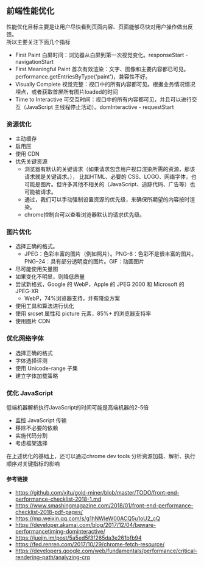 ## 前端性能优化
性能优化目标主要是让用户尽快看到页面内容、页面能够尽快对用户操作做出反馈。  
所以主要关注下面几个指标
- First Paint 白屏时间：浏览器从白屏到第一次视觉变化。responseStart - navigationStart
- First Meaningful Paint 首次有效渲染：文字、图像和主要内容都已可见。performance.getEntriesByType('paint')，兼容性不好。
- Visually Complete 视觉完整：视口中的所有内容都可见。根据业务情况情况埋点，或者获取首屏所有图片loaded的时间
- Time to Interactive 可交互时间：视口中的所有内容都可见，并且可以进行交互（JavaScript 主线程停止活动）。domInteractive - requestStart
### 资源优化
- 主动缓存
- 启用压
- 使用 CDN
- 优先关键资源
     - 浏览器有默认的关键请求（如果请求包含用户视口渲染所需的资源，那该请求就是关键请求。）， 比如HTML、必要的 CSS、LOGO、网络字体，也可能是图片。但许多其他不相关的（JavaScript、追踪代码、广告等）也可能被请求。
     - 通过<link rel ='preload'>，我们可以手动强制设置资源的优先级，来确保所期望的内容按时渲染。
     - chrome控制台可以查看浏览器默认的请求优先级。
### 图片优化
- 选择正确的格式。
    - JPEG：色彩丰富的图片（例如照片）。PNG–8：色彩不是很丰富的图片。PNG–24：具有部分透明度的图片。GIF：动画图片
- 尽可能使用矢量图
- 如果变化不明显，则降低质量
- 尝试新格式，Google 的 WebP，Apple 的 JPEG 2000 和 Microsoft 的 JPEG-XR
    - WebP，74%浏览器支持，并有降级方案
- 使用工具和算法进行优化
- 使用 srcset 属性和 picture 元素，85%+ 的浏览器支持率
- 使用图片 CDN
### 优化网络字体
- 选择正确的格式
- 字体选择评测
- 使用 Unicode-range 子集
- 建立字体加载策略
### 优化 JavaScript
低端机器解析执行JavaScript的时间可能是高端机器的2-5倍
- 监控 JavaScript 传输
- 移除不必要的依赖
- 实施代码分割
- 考虑框架选择

在上述优化的基础上，还可以通过chrome dev tools 分析资源加载、解析、执行顺序对关键指标的影响

#### 参考链接
- https://github.com/xitu/gold-miner/blob/master/TODO/front-end-performance-checklist-2018-1.md
- https://www.smashingmagazine.com/2018/01/front-end-performance-checklist-2018-pdf-pages/
- https://mp.weixin.qq.com/s/g1hNWleW00ACQ5u1oU2_cQ
- https://developer.akamai.com/blog/2017/12/04/beware-performancetiming-dominteractive/
- https://juejin.im/post/5a5ed5f3f265da3e261bfb94
- https://fed.renren.com/2017/10/29/chrome-fetch-resource/
- https://developers.google.com/web/fundamentals/performance/critical-rendering-path/analyzing-crp
